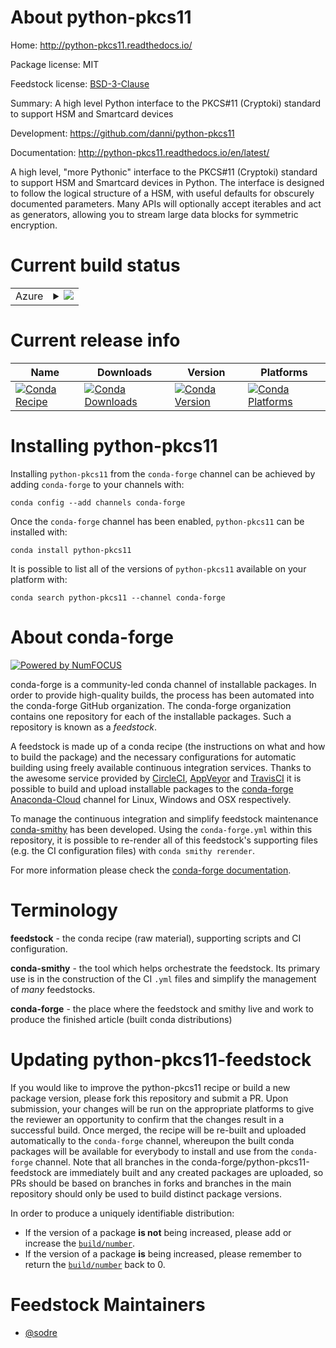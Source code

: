 About python-pkcs11
===================

Home: http://python-pkcs11.readthedocs.io/

Package license: MIT

Feedstock license: [BSD-3-Clause](https://github.com/conda-forge/python-pkcs11-feedstock/blob/master/LICENSE.txt)

Summary: A high level Python interface to the PKCS#11 (Cryptoki) standard to support HSM and Smartcard devices

Development: https://github.com/danni/python-pkcs11

Documentation: http://python-pkcs11.readthedocs.io/en/latest/

A high level, "more Pythonic" interface to the PKCS#11 (Cryptoki) standard to support
HSM and Smartcard devices in Python.
The interface is designed to follow the logical structure of a HSM, with useful
defaults for obscurely documented parameters. Many APIs will optionally accept
iterables and act as generators, allowing you to stream large data blocks for
symmetric encryption.


Current build status
====================


<table>
    
  <tr>
    <td>Azure</td>
    <td>
      <details>
        <summary>
          <a href="https://dev.azure.com/conda-forge/feedstock-builds/_build/latest?definitionId=5990&branchName=master">
            <img src="https://dev.azure.com/conda-forge/feedstock-builds/_apis/build/status/python-pkcs11-feedstock?branchName=master">
          </a>
        </summary>
        <table>
          <thead><tr><th>Variant</th><th>Status</th></tr></thead>
          <tbody><tr>
              <td>linux_64_python3.6.____73_pypy</td>
              <td>
                <a href="https://dev.azure.com/conda-forge/feedstock-builds/_build/latest?definitionId=5990&branchName=master">
                  <img src="https://dev.azure.com/conda-forge/feedstock-builds/_apis/build/status/python-pkcs11-feedstock?branchName=master&jobName=linux&configuration=linux_64_python3.6.____73_pypy" alt="variant">
                </a>
              </td>
            </tr><tr>
              <td>linux_64_python3.6.____cpython</td>
              <td>
                <a href="https://dev.azure.com/conda-forge/feedstock-builds/_build/latest?definitionId=5990&branchName=master">
                  <img src="https://dev.azure.com/conda-forge/feedstock-builds/_apis/build/status/python-pkcs11-feedstock?branchName=master&jobName=linux&configuration=linux_64_python3.6.____cpython" alt="variant">
                </a>
              </td>
            </tr><tr>
              <td>linux_64_python3.7.____73_pypy</td>
              <td>
                <a href="https://dev.azure.com/conda-forge/feedstock-builds/_build/latest?definitionId=5990&branchName=master">
                  <img src="https://dev.azure.com/conda-forge/feedstock-builds/_apis/build/status/python-pkcs11-feedstock?branchName=master&jobName=linux&configuration=linux_64_python3.7.____73_pypy" alt="variant">
                </a>
              </td>
            </tr><tr>
              <td>linux_64_python3.7.____cpython</td>
              <td>
                <a href="https://dev.azure.com/conda-forge/feedstock-builds/_build/latest?definitionId=5990&branchName=master">
                  <img src="https://dev.azure.com/conda-forge/feedstock-builds/_apis/build/status/python-pkcs11-feedstock?branchName=master&jobName=linux&configuration=linux_64_python3.7.____cpython" alt="variant">
                </a>
              </td>
            </tr><tr>
              <td>linux_64_python3.8.____cpython</td>
              <td>
                <a href="https://dev.azure.com/conda-forge/feedstock-builds/_build/latest?definitionId=5990&branchName=master">
                  <img src="https://dev.azure.com/conda-forge/feedstock-builds/_apis/build/status/python-pkcs11-feedstock?branchName=master&jobName=linux&configuration=linux_64_python3.8.____cpython" alt="variant">
                </a>
              </td>
            </tr><tr>
              <td>linux_64_python3.9.____cpython</td>
              <td>
                <a href="https://dev.azure.com/conda-forge/feedstock-builds/_build/latest?definitionId=5990&branchName=master">
                  <img src="https://dev.azure.com/conda-forge/feedstock-builds/_apis/build/status/python-pkcs11-feedstock?branchName=master&jobName=linux&configuration=linux_64_python3.9.____cpython" alt="variant">
                </a>
              </td>
            </tr><tr>
              <td>osx_64_python3.6.____73_pypy</td>
              <td>
                <a href="https://dev.azure.com/conda-forge/feedstock-builds/_build/latest?definitionId=5990&branchName=master">
                  <img src="https://dev.azure.com/conda-forge/feedstock-builds/_apis/build/status/python-pkcs11-feedstock?branchName=master&jobName=osx&configuration=osx_64_python3.6.____73_pypy" alt="variant">
                </a>
              </td>
            </tr><tr>
              <td>osx_64_python3.6.____cpython</td>
              <td>
                <a href="https://dev.azure.com/conda-forge/feedstock-builds/_build/latest?definitionId=5990&branchName=master">
                  <img src="https://dev.azure.com/conda-forge/feedstock-builds/_apis/build/status/python-pkcs11-feedstock?branchName=master&jobName=osx&configuration=osx_64_python3.6.____cpython" alt="variant">
                </a>
              </td>
            </tr><tr>
              <td>osx_64_python3.7.____73_pypy</td>
              <td>
                <a href="https://dev.azure.com/conda-forge/feedstock-builds/_build/latest?definitionId=5990&branchName=master">
                  <img src="https://dev.azure.com/conda-forge/feedstock-builds/_apis/build/status/python-pkcs11-feedstock?branchName=master&jobName=osx&configuration=osx_64_python3.7.____73_pypy" alt="variant">
                </a>
              </td>
            </tr><tr>
              <td>osx_64_python3.7.____cpython</td>
              <td>
                <a href="https://dev.azure.com/conda-forge/feedstock-builds/_build/latest?definitionId=5990&branchName=master">
                  <img src="https://dev.azure.com/conda-forge/feedstock-builds/_apis/build/status/python-pkcs11-feedstock?branchName=master&jobName=osx&configuration=osx_64_python3.7.____cpython" alt="variant">
                </a>
              </td>
            </tr><tr>
              <td>osx_64_python3.8.____cpython</td>
              <td>
                <a href="https://dev.azure.com/conda-forge/feedstock-builds/_build/latest?definitionId=5990&branchName=master">
                  <img src="https://dev.azure.com/conda-forge/feedstock-builds/_apis/build/status/python-pkcs11-feedstock?branchName=master&jobName=osx&configuration=osx_64_python3.8.____cpython" alt="variant">
                </a>
              </td>
            </tr><tr>
              <td>osx_64_python3.9.____cpython</td>
              <td>
                <a href="https://dev.azure.com/conda-forge/feedstock-builds/_build/latest?definitionId=5990&branchName=master">
                  <img src="https://dev.azure.com/conda-forge/feedstock-builds/_apis/build/status/python-pkcs11-feedstock?branchName=master&jobName=osx&configuration=osx_64_python3.9.____cpython" alt="variant">
                </a>
              </td>
            </tr>
          </tbody>
        </table>
      </details>
    </td>
  </tr>
</table>

Current release info
====================

| Name | Downloads | Version | Platforms |
| --- | --- | --- | --- |
| [![Conda Recipe](https://img.shields.io/badge/recipe-python--pkcs11-green.svg)](https://anaconda.org/conda-forge/python-pkcs11) | [![Conda Downloads](https://img.shields.io/conda/dn/conda-forge/python-pkcs11.svg)](https://anaconda.org/conda-forge/python-pkcs11) | [![Conda Version](https://img.shields.io/conda/vn/conda-forge/python-pkcs11.svg)](https://anaconda.org/conda-forge/python-pkcs11) | [![Conda Platforms](https://img.shields.io/conda/pn/conda-forge/python-pkcs11.svg)](https://anaconda.org/conda-forge/python-pkcs11) |

Installing python-pkcs11
========================

Installing `python-pkcs11` from the `conda-forge` channel can be achieved by adding `conda-forge` to your channels with:

```
conda config --add channels conda-forge
```

Once the `conda-forge` channel has been enabled, `python-pkcs11` can be installed with:

```
conda install python-pkcs11
```

It is possible to list all of the versions of `python-pkcs11` available on your platform with:

```
conda search python-pkcs11 --channel conda-forge
```


About conda-forge
=================

[![Powered by NumFOCUS](https://img.shields.io/badge/powered%20by-NumFOCUS-orange.svg?style=flat&colorA=E1523D&colorB=007D8A)](http://numfocus.org)

conda-forge is a community-led conda channel of installable packages.
In order to provide high-quality builds, the process has been automated into the
conda-forge GitHub organization. The conda-forge organization contains one repository
for each of the installable packages. Such a repository is known as a *feedstock*.

A feedstock is made up of a conda recipe (the instructions on what and how to build
the package) and the necessary configurations for automatic building using freely
available continuous integration services. Thanks to the awesome service provided by
[CircleCI](https://circleci.com/), [AppVeyor](https://www.appveyor.com/)
and [TravisCI](https://travis-ci.com/) it is possible to build and upload installable
packages to the [conda-forge](https://anaconda.org/conda-forge)
[Anaconda-Cloud](https://anaconda.org/) channel for Linux, Windows and OSX respectively.

To manage the continuous integration and simplify feedstock maintenance
[conda-smithy](https://github.com/conda-forge/conda-smithy) has been developed.
Using the ``conda-forge.yml`` within this repository, it is possible to re-render all of
this feedstock's supporting files (e.g. the CI configuration files) with ``conda smithy rerender``.

For more information please check the [conda-forge documentation](https://conda-forge.org/docs/).

Terminology
===========

**feedstock** - the conda recipe (raw material), supporting scripts and CI configuration.

**conda-smithy** - the tool which helps orchestrate the feedstock.
                   Its primary use is in the construction of the CI ``.yml`` files
                   and simplify the management of *many* feedstocks.

**conda-forge** - the place where the feedstock and smithy live and work to
                  produce the finished article (built conda distributions)


Updating python-pkcs11-feedstock
================================

If you would like to improve the python-pkcs11 recipe or build a new
package version, please fork this repository and submit a PR. Upon submission,
your changes will be run on the appropriate platforms to give the reviewer an
opportunity to confirm that the changes result in a successful build. Once
merged, the recipe will be re-built and uploaded automatically to the
`conda-forge` channel, whereupon the built conda packages will be available for
everybody to install and use from the `conda-forge` channel.
Note that all branches in the conda-forge/python-pkcs11-feedstock are
immediately built and any created packages are uploaded, so PRs should be based
on branches in forks and branches in the main repository should only be used to
build distinct package versions.

In order to produce a uniquely identifiable distribution:
 * If the version of a package **is not** being increased, please add or increase
   the [``build/number``](https://conda.io/docs/user-guide/tasks/build-packages/define-metadata.html#build-number-and-string).
 * If the version of a package **is** being increased, please remember to return
   the [``build/number``](https://conda.io/docs/user-guide/tasks/build-packages/define-metadata.html#build-number-and-string)
   back to 0.

Feedstock Maintainers
=====================

* [@sodre](https://github.com/sodre/)

